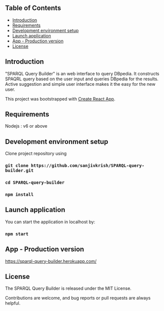 ## Table of Contents

- [Introduction](#introduction)
- [Requirements](#requirements)
- [Development environment setup](#development-environment-setup)
- [Launch application](#launch-application)
- [App - Production version](#app-production-version)
- [License](#license)

## Introduction

"SPARQL Query Builder" is an web interface to query DBpedia. It constructs SPAQRL query based on the user input and queries DBpedia for the results. Active suggestion and simple user interface makes it the easy for the new user.

This project was bootstrapped with [Create React App](https://github.com/facebookincubator/create-react-app).

## Requirements

Nodejs : v6 or above

## Development environment setup

Clone project repository using 

### `git clone https://github.com/sanjivkrish/SPARQL-query-builder.git`

### `cd SPARQL-query-builder`

### `npm install`

## Launch application

You can start the application in localhost by:

### `npm start`

## App - Production version

https://sparql-query-builder.herokuapp.com/

## License

The SPARQL Query Builder is released under the MIT License.

Contributions are welcome, and bug reports or pull requests are always helpful.
